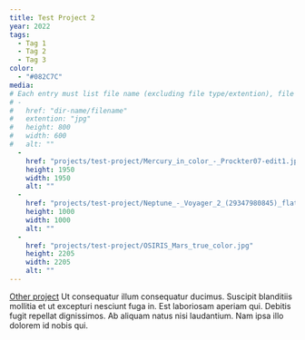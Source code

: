 ```yaml
---
title: Test Project 2
year: 2022
tags: 
  - Tag 1
  - Tag 2
  - Tag 3
color: 
  - "#082C7C"
media: 
# Each entry must list file name (excluding file type/extention), file extention (eg. jpg, jpeg, png, gif), height and width, alt text (optional)
# -
#   href: "dir-name/filename"
#   extention: "jpg"
#   height: 800
#   width: 600
#   alt: ""
  -
    href: "projects/test-project/Mercury_in_color_-_Prockter07-edit1.jpg"
    height: 1950
    width: 1950
    alt: ""
  - 
    href: "projects/test-project/Neptune_-_Voyager_2_(29347980845)_flatten_crop.jpg"
    height: 1000
    width: 1000
    alt: ""
  - 
    href: "projects/test-project/OSIRIS_Mars_true_color.jpg"
    height: 2205
    width: 2205
    alt: ""
---
```

[Other project](/projects/test-project/)
Ut consequatur illum consequatur ducimus. Suscipit blanditiis mollitia et ut excepturi nesciunt fuga in. Est laboriosam aperiam qui. Debitis fugit repellat dignissimos. Ab aliquam natus nisi laudantium. Nam ipsa illo dolorem id nobis qui.
